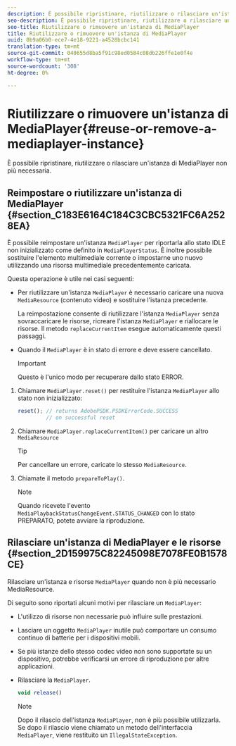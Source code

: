 ```yaml
---
description: È possibile ripristinare, riutilizzare o rilasciare un'istanza di MediaPlayer non più necessaria.
seo-description: È possibile ripristinare, riutilizzare o rilasciare un'istanza di MediaPlayer non più necessaria.
seo-title: Riutilizzare o rimuovere un'istanza di MediaPlayer
title: Riutilizzare o rimuovere un'istanza di MediaPlayer
uuid: 0b9a06b0-ece7-4e18-9221-a4528bcbc141
translation-type: tm+mt
source-git-commit: 040655d8ba5f91c98ed0584c08db226ffe1e0f4e
workflow-type: tm+mt
source-wordcount: '308'
ht-degree: 0%

---
```



# Riutilizzare o rimuovere un&#39;istanza di MediaPlayer{#reuse-or-remove-a-mediaplayer-instance}

È possibile ripristinare, riutilizzare o rilasciare un&#39;istanza di MediaPlayer non più necessaria.

## Reimpostare o riutilizzare un&#39;istanza di MediaPlayer {#section_C183E6164C184C3CBC5321FC6A2528EA}

È possibile reimpostare un&#39;istanza `MediaPlayer` per riportarla allo stato IDLE non inizializzato come definito in `MediaPlayerStatus`. È inoltre possibile sostituire l&#39;elemento multimediale corrente o impostarne uno nuovo utilizzando una risorsa multimediale precedentemente caricata.

Questa operazione è utile nei casi seguenti:

* Per riutilizzare un&#39;istanza `MediaPlayer` è necessario caricare una nuova `MediaResource` (contenuto video) e sostituire l&#39;istanza precedente.

   La reimpostazione consente di riutilizzare l&#39;istanza `MediaPlayer` senza sovraccaricare le risorse, ricreare l&#39;istanza `MediaPlayer` e riallocare le risorse. Il metodo `replaceCurrentItem` esegue automaticamente questi passaggi.

* Quando il `MediaPlayer` è in stato di errore e deve essere cancellato.

   >[!IMPORTANT]
   >
   >Questo è l&#39;unico modo per recuperare dallo stato ERROR.

1. Chiamare `MediaPlayer.reset()` per restituire l&#39;istanza `MediaPlayer` allo stato non inizializzato:

   ```js
   reset(); // returns AdobePSDK.PSDKErrorCode.SUCCESS 
            // on successful reset
   ```

1. Chiamare `MediaPlayer.replaceCurrentItem()` per caricare un altro `MediaResource`

   >[!TIP]
   >
   >Per cancellare un errore, caricate lo stesso `MediaResource`.

1. Chiamate il metodo `prepareToPlay()`.

   >[!NOTE]
   >
   >Quando ricevete l&#39;evento `MediaPlaybackStatusChangeEvent.STATUS_CHANGED` con lo stato PREPARATO, potete avviare la riproduzione.

## Rilasciare un&#39;istanza di MediaPlayer e le risorse {#section_2D159975C82245098E7078FE0B1578CE}

Rilasciare un&#39;istanza e risorse `MediaPlayer` quando non è più necessario MediaResource.

Di seguito sono riportati alcuni motivi per rilasciare un `MediaPlayer`:

* L&#39;utilizzo di risorse non necessarie può influire sulle prestazioni.
* Lasciare un oggetto `MediaPlayer` inutile può comportare un consumo continuo di batterie per i dispositivi mobili.
* Se più istanze dello stesso codec video non sono supportate su un dispositivo, potrebbe verificarsi un errore di riproduzione per altre applicazioni.

* Rilasciare la `MediaPlayer`.

   ```js
   void release()
   ```

   >[!NOTE]
   >
   >Dopo il rilascio dell&#39;istanza `MediaPlayer`, non è più possibile utilizzarla. Se dopo il rilascio viene chiamato un metodo dell&#39;interfaccia `MediaPlayer`, viene restituito un `IllegalStateException`.

